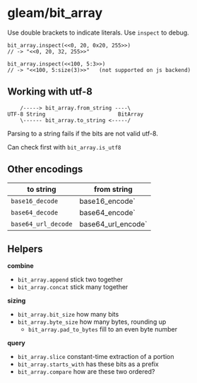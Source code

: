 # gleam/bit_array

Use double brackets to indicate literals. Use `inspect` to debug.

```
bit_array.inspect(<<0, 20, 0x20, 255>>)
// -> "<<0, 20, 32, 255>>"

bit_array.inspect(<<100, 5:3>>)
// -> "<<100, 5:size(3)>>"   (not supported on js backend)
```

## Working with utf-8
```
    /-----> bit_array.from_string ----\
UTF-8 String                       BitArray
    \------ bit_array.to_string <-----/
```
Parsing to a string fails if the bits are not valid utf-8.

Can check first with `bit_array.is_utf8`

## Other encodings

|to string|from string|
|-|-|
|`base16_decode`|base16_encode`|
|`base64_decode`|base64_encode`|
|`base64_url_decode`|base64_url_encode`|

## Helpers

**combine**
- `bit_array.append` stick two together
- `bit_array.concat` stick many together

**sizing**
- `bit_array.bit_size` how many bits
- `bit_array.byte_size` how many bytes, rounding up
  - `bit_array.pad_to_bytes` fill to an even byte number

**query**
- `bit_array.slice` constant-time extraction of a portion
- `bit_array.starts_with` has these bits as a prefix
- `bit_array.compare` how are these two ordered?
